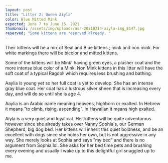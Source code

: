 ```yaml
---
layout: post
title: "Litter 2: Queen Aiyla"
color: Blue Mitted Mink
expected: June 7 to June 15, 2021
thumbnail: /assets/img/uploads/asr-20210314-aiyla-img_8147.jpg
reserved: "Some kittens are reserved already. "
---
```

Their kittens will be a mix of Seal and Blue kittens.; mink and non mink.  For white markings there will be bicolor and mitted kittens.

 Some of the kittens will be Mink' having green eyes,  a plusher coat and the more intense blue color of a Mink. Non Mink kittens in this litter will have the soft coat of a typical Ragdoll which requires less brushing and bathing. 

Aaylia is young yet so her full coat is yet to develop. She has an intense gray blue coat.  Her coat has a lustrous silver sheen that is increasing every day, and will do so until she is age 4. 

Aaylia is an Arabic name meaning heavens, highborn or exalted. In Hebrew it means "to climb, rising, ascending". In Hawaiian it means high exalted. 

Aiyla is a very quiet and loyal cat. Her kittens will be quite adventurous however since she already takes over Nanny Sophia's, our German Shepherd, big dog bed. Her kittens will inherit this quiet boldness, and be an excellent with dogs since she holds her own, but is not aggressive in any way. She merely looks at Sophia and says "my bed" and there is no argument from Sophia lol. She asks for her bed time pets and brushing every evening and usually I wake up to this delightful girl snuggled up to me.